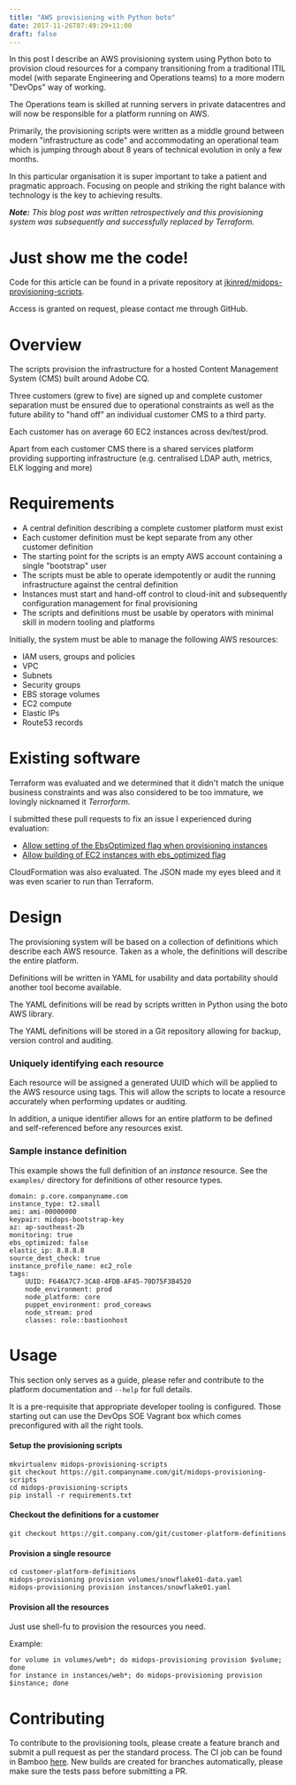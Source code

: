```yaml
---
title: "AWS provisioning with Python boto"
date: 2017-11-26T07:49:29+11:00
draft: false
---
```


In this post I describe an AWS provisioning system using Python boto to
provision cloud resources for a company transitioning from a traditional ITIL
model (with separate Engineering and Operations teams) to a more modern "DevOps"
way of working.
<!--more-->

The Operations team is skilled at running servers in private datacentres and
will now be responsible for a platform running on AWS.

Primarily, the provisioning scripts were written as a middle ground between
modern "infrastructure as code" and accommodating an operational team which is
jumping through about 8 years of technical evolution in only a few months.

In this particular organisation it is super important to take a patient and
pragmatic approach. Focusing on people and striking the right balance with
technology is the key to achieving results.

_**Note:** This blog post was written retrospectively and this provisioning
system was subsequently and successfully replaced by Terraform._

# Just show me the code!

Code for this article can be found in a private repository at
[jkinred/midops-provisioning-scripts](https://github.com/jkinred/midops-provisioning-scripts).

Access is granted on request, please contact me through GitHub.

# Overview

The scripts provision the infrastructure for a hosted Content Management System
(CMS) built around Adobe CQ.

Three customers (grew to five) are signed up and complete customer separation must
be ensured due to operational constraints as well as the future ability to
"hand off" an individual customer CMS to a third party.

Each customer has on average 60 EC2 instances across dev/test/prod.

Apart from each customer CMS there is a shared services platform providing
supporting infrastructure (e.g. centralised LDAP auth, metrics, ELK logging and
more)

# Requirements

* A central definition describing a complete customer platform must exist
* Each customer definition must be kept separate from any other customer definition
* The starting point for the scripts is an empty AWS account containing a single "bootstrap" user
* The scripts must be able to operate idempotently or audit the running infrastructure against the central definition
* Instances must start and hand-off control to cloud-init and subsequently configuration management for final provisioning
* The scripts and definitions must be usable by operators with minimal skill in modern tooling and platforms

Initially, the system must be able to manage the following AWS resources:

* IAM users, groups and policies
* VPC
* Subnets
* Security groups
* EBS storage volumes
* EC2 compute
* Elastic IPs
* Route53 records

# Existing software

Terraform was evaluated and we determined that it didn't match the unique
business constraints and was also considered to be too immature, we lovingly
nicknamed it *Terrorform*.

I submitted these pull requests to fix an issue I experienced during evaluation:

* [Allow setting of the EbsOptimized flag when provisioning instances](https://github.com/mitchellh/goamz/pull/94)
* [Allow building of EC2 instances with ebs_optimized flag](https://github.com/hashicorp/terraform/pull/260)

CloudFormation was also evaluated. The JSON made my eyes bleed and it was even
scarier to run than Terraform.

# Design

The provisioning system will be based on a collection of definitions which
describe each AWS resource. Taken as a whole, the definitions will describe the
entire platform.

Definitions will be written in YAML for usability and data portability should
another tool become available.

The YAML definitions will be read by scripts written in Python using the boto
AWS library.

The YAML definitions will be stored in a Git repository allowing for backup,
version control and auditing.

### Uniquely identifying each resource

Each resource will be assigned a generated UUID which will be applied to the
AWS resource using tags. This will allow the scripts to locate a resource
accurately when performing updates or auditing.

In addition, a unique identifier allows for an entire platform to be defined
and self-referenced before any resources exist.

### Sample instance definition

This example shows the full definition of an _instance_ resource. See the
`examples/` directory for definitions of other resource types.

    domain: p.core.companyname.com
    instance_type: t2.small
    ami: ami-00000000
    keypair: midops-bootstrap-key
    az: ap-southeast-2b
    monitoring: true
    ebs_optimized: false
    elastic_ip: 8.8.8.8
    source_dest_check: true
    instance_profile_name: ec2_role
    tags:
        UUID: F646A7C7-3CA8-4FDB-AF45-70D75F3B4520
        node_environment: prod
        node_platform: core
        puppet_environment: prod_coreaws
        node_stream: prod
        classes: role::bastionhost

# Usage

This section only serves as a guide, please refer and contribute to the
platform documentation and `--help` for full details.

It is a pre-requisite that appropriate developer tooling is configured. Those
starting out can use the DevOps SOE Vagrant box which comes preconfigured with
all the right tools.

#### Setup the provisioning scripts

    mkvirtualenv midops-provisioning-scripts
    git checkout https://git.companyname.com/git/midops-provisioning-scripts
    cd midops-provisioning-scripts
    pip install -r requirements.txt

#### Checkout the definitions for a customer

    git checkout https://git.company.com/git/customer-platform-definitions

#### Provision a single resource

    cd customer-platform-definitions
    midops-provisioning provision volumes/snowflake01-data.yaml
    midops-provisioning provision instances/snowflake01.yaml

#### Provision all the resources

Just use shell-fu to provision the resources you need.

Example:

    for volume in volumes/web*; do midops-provisioning provision $volume; done
    for instance in instances/web*; do midops-provisioning provision $instance; done

# Contributing

To contribute to the provisioning tools, please create a feature branch and
submit a pull request as per the standard process. The CI job can be found in
Bamboo [here](https://ci.companyname.com/BUILD-ID). New builds are created for
branches automatically, please make sure the tests pass before submitting a PR.
